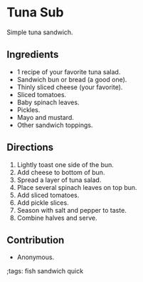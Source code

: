 # Tuna Sub

Simple tuna sandwich.

## Ingredients

- 1 recipe of your favorite tuna salad.
- Sandwich bun or bread (a good one).
- Thinly sliced cheese (your favorite).
- Sliced tomatoes.
- Baby spinach leaves.
- Pickles.
- Mayo and mustard.
- Other sandwich toppings.

## Directions

1. Lightly toast one side of the bun.
2. Add cheese to bottom of bun.
3. Spread a layer of tuna salad.
4. Place several spinach leaves on top bun.
5. Add sliced tomatoes.
6. Add pickle slices.
7. Season with salt and pepper to taste.
8. Combine halves and serve.

## Contribution

- Anonymous.

;tags: fish sandwich quick
